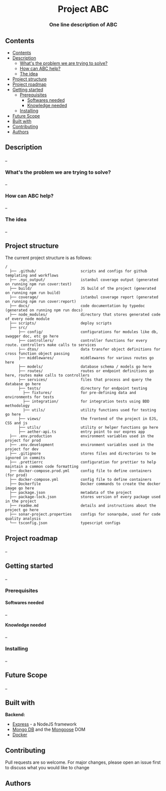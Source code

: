 <!-- Before starting to use this template, find and replace occurences of ABC wit your repo name (case sensitive) -->

<div align="center">
  <h1>Project ABC</h1>
  <h3>One line description of ABC</a></h3>
</div>

## Contents

-   [Contents](#contents)
-   [Description](#description)
    -   [What's the problem we are trying to solve?](#whats-the-problem-we-are-trying-to-solve)
    -   [How can ABC help?](#how-can-abc-help)
    -   [The idea](#the-idea)
-   [Project structure](#project-structure)
-   [Project roadmap](#project-roadmap)
-   [Getting started](#getting-started)
    -   [Prerequisites](#prerequisites)
        -   [Softwares needed](#softwares-needed)
        -   [Knowledge needed](#knowledge-needed)
    -   [Installing](#installing)
-   [Future Scope](#future-scope)
-   [Built with](#built-with)
-   [Contributing](#contributing)
-   [Authors](#authors)

## Description

\_

### What's the problem we are trying to solve?

\_

### How can ABC help?

\_

### The idea

\_

## Project structure

The current project structure is as follows:

```
/
  ├── .github/                    scripts and configs for github templating and workflows
  ├── .nyc_output/                istanbul coverage output (generated on running npm run cover:test)
  ├── build/                      JS build of the project (generated on running npm run build)
  ├── coverage/                   istanbul coverage report (generated on running npm run cover:report)
  ├── docs/                       code documentation by typedoc (generated on running npm run docs)
  ├── node_modules/               directory that stores generated code of every node module
  ├── scripts/                    deploy scripts
  ├── src/
      ├── config/                 configurations for modules like db, swagger doc, etc go here
      ├── controllers/            controller functions for every route. controllers make calls to services
      ├── dtos/                   data transfer object definitions for cross function object passing
      ├── middlewares/            middlewares for various routes go here
      ├── models/                 database schema / models go here
      ├── routes/                 routes or endpoint definitions go here, routes make calls to controllers
      ├── services/               files that process and query the database go here
      ├── tests/                  directory for endpoint testing
        ├── fixtures/             for pre-defining data and environments for tests
        ├── integration/          for integration tests using BDD methodology
        ├── utils/                utility functions used for testing go here
      ├── views/                  the frontend of the project in EJS, CSS and js
      ├── utils/                  utility or helper functions go here
      ├── aether-api.ts           entry point to our expres app
  ├── .env.production             environment variables used in the project for prod
  ├── .env.development            environment variables used in the project for dev
  ├── .gitignore                  stores files and directories to be ignored in commits
  ├── .prettierrc                 configuration for prettier to help maintain a common code formatting
  ├── docker-compose.prod.yml     config file to define containers (for prod)
  ├── docker-compose.yml          config file to define containers
  ├── Dockerfile                  Docker commands to create the docker image go here
  ├── package.json                metadata of the project
  ├── package-lock.json           stores version of every package used in the project
  ├── readme.md                   details and instructions about the project go here
  ├── sonar-project.properties    configs for sonarqube, used for code quality analysis
  └── tsconfig.json               typescript configs

```

## Project roadmap

\_

## Getting started

\_

### Prerequisites

#### Softwares needed

\_

#### Knowledge needed

\_

### Installing

\_

## Future Scope

\_

## Built with

**Backend:**

-   [Express](https://expressjs.com/) - a NodeJS framework
-   [Mongo DB](https://www.mongodb.com/) and the [Mongoose](https://mongoosejs.com/) DOM
-   [Docker](https//docker.com)

## Contributing

Pull requests are so welcome. For major changes, please open an issue first to discuss what you would like to change

## Authors

